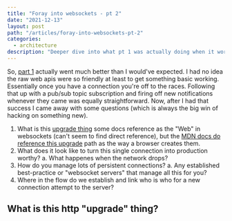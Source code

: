 ```yaml
---
title: "Foray into websockets - pt 2"
date: "2021-12-13"
layout: post
path: "/articles/foray-into-websockets-pt-2"
categories:
  - architecture
description: "Deeper dive into what pt 1 was actually doing when it worked."
---
```


So, [part 1](/articles/foray-into-websockets) actually went much better than I would've expected. I had no idea the raw web apis were so friendly at least to get something basic working. Essentially once you have a connection you're off to the races. Following that up with a pub/sub topic subscription and firing off new notifications whenever they came was equally straightforward. Now, after I had that success I came away with some questions (which is always the big win of hacking on something new).

1. What is this [upgrade thing](https://developer.mozilla.org/en-US/docs/Web/HTTP/Protocol_upgrade_mechanism) some docs reference as the "Web" in websockets (can't seem to find direct reference), but the [MDN docs do reference this upgrade](https://developer.mozilla.org/en-US/docs/Web/API/WebSockets_API/Writing_WebSocket_client_applications#examples) path as the way a browser creates them.
2. What does it look like to turn this single connection into production worthy? 
  a. What happenes when the network drops? 
3. How do you manage lots of persistent connections? 
  a. Any established best-practice or "websocket servers" that manage all this for you?
4. Where in the flow do we establish and link who is who for a new connection attempt to the server?

## What is this http "upgrade" thing?

